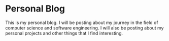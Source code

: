 # Personal Blog

This is my personal blog. I will be posting about my journey in the field of computer science and software engineering. I will also be posting about my personal projects and other things that I find interesting.
